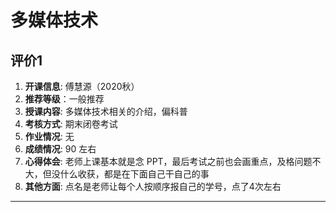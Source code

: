# 多媒体技术

## 评价1

1. **开课信息**: 傅慧源（2020秋）
2. **推荐等级**：一般推荐
3. **授课内容**: 多媒体技术相关的介绍，偏科普
4. **考核方式**: 期末闭卷考试
5. **作业情况**: 无
6. **成绩情况**: 90 左右
7. **心得体会**: 老师上课基本就是念 PPT，最后考试之前也会画重点，及格问题不大，但没什么收获，都是在下面自己干自己的事
8. **其他方面**: 点名是老师让每个人按顺序报自己的学号，点了4次左右

---